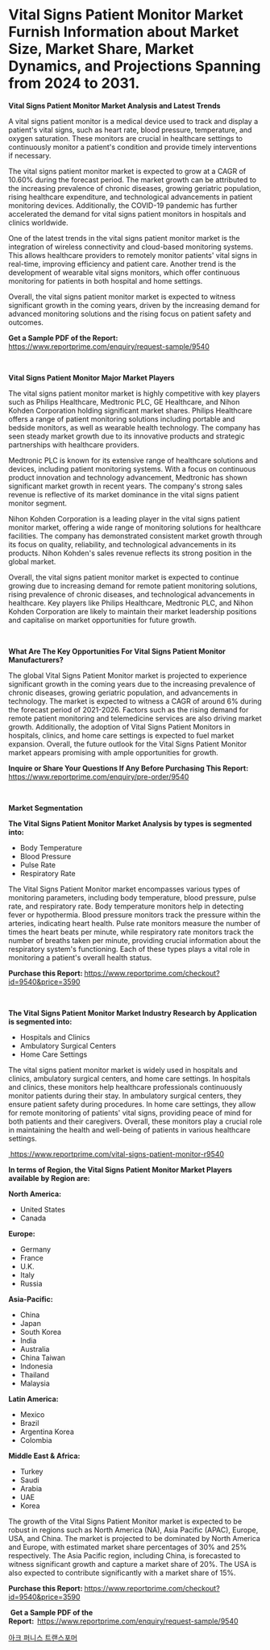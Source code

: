 <p><h1>Vital Signs Patient Monitor Market Furnish Information about Market Size, Market Share, Market Dynamics, and Projections Spanning from 2024 to 2031.</h1></p><p><strong>Vital Signs Patient Monitor Market Analysis and Latest Trends</strong></p>
<p><p>A vital signs patient monitor is a medical device used to track and display a patient's vital signs, such as heart rate, blood pressure, temperature, and oxygen saturation. These monitors are crucial in healthcare settings to continuously monitor a patient's condition and provide timely interventions if necessary.</p><p>The vital signs patient monitor market is expected to grow at a CAGR of 10.60% during the forecast period. The market growth can be attributed to the increasing prevalence of chronic diseases, growing geriatric population, rising healthcare expenditure, and technological advancements in patient monitoring devices. Additionally, the COVID-19 pandemic has further accelerated the demand for vital signs patient monitors in hospitals and clinics worldwide.</p><p>One of the latest trends in the vital signs patient monitor market is the integration of wireless connectivity and cloud-based monitoring systems. This allows healthcare providers to remotely monitor patients' vital signs in real-time, improving efficiency and patient care. Another trend is the development of wearable vital signs monitors, which offer continuous monitoring for patients in both hospital and home settings.</p><p>Overall, the vital signs patient monitor market is expected to witness significant growth in the coming years, driven by the increasing demand for advanced monitoring solutions and the rising focus on patient safety and outcomes.</p></p>
<p><strong>Get a Sample PDF of the Report:&nbsp;</strong> <a href="https://www.reportprime.com/enquiry/request-sample/9540">https://www.reportprime.com/enquiry/request-sample/9540</a></p>
<p>&nbsp;</p>
<p><strong>Vital Signs Patient Monitor Major Market Players</strong></p>
<p><p>The vital signs patient monitor market is highly competitive with key players such as Philips Healthcare, Medtronic PLC, GE Healthcare, and Nihon Kohden Corporation holding significant market shares. Philips Healthcare offers a range of patient monitoring solutions including portable and bedside monitors, as well as wearable health technology. The company has seen steady market growth due to its innovative products and strategic partnerships with healthcare providers.</p><p>Medtronic PLC is known for its extensive range of healthcare solutions and devices, including patient monitoring systems. With a focus on continuous product innovation and technology advancement, Medtronic has shown significant market growth in recent years. The company's strong sales revenue is reflective of its market dominance in the vital signs patient monitor segment.</p><p>Nihon Kohden Corporation is a leading player in the vital signs patient monitor market, offering a wide range of monitoring solutions for healthcare facilities. The company has demonstrated consistent market growth through its focus on quality, reliability, and technological advancements in its products. Nihon Kohden's sales revenue reflects its strong position in the global market.</p><p>Overall, the vital signs patient monitor market is expected to continue growing due to increasing demand for remote patient monitoring solutions, rising prevalence of chronic diseases, and technological advancements in healthcare. Key players like Philips Healthcare, Medtronic PLC, and Nihon Kohden Corporation are likely to maintain their market leadership positions and capitalise on market opportunities for future growth.</p></p>
<p>&nbsp;</p>
<p><strong>What Are The Key Opportunities For Vital Signs Patient Monitor Manufacturers?</strong></p>
<p><p>The global Vital Signs Patient Monitor market is projected to experience significant growth in the coming years due to the increasing prevalence of chronic diseases, growing geriatric population, and advancements in technology. The market is expected to witness a CAGR of around 6% during the forecast period of 2021-2026. Factors such as the rising demand for remote patient monitoring and telemedicine services are also driving market growth. Additionally, the adoption of Vital Signs Patient Monitors in hospitals, clinics, and home care settings is expected to fuel market expansion. Overall, the future outlook for the Vital Signs Patient Monitor market appears promising with ample opportunities for growth.</p></p>
<p><strong>Inquire or Share Your Questions If Any Before Purchasing This Report:</strong> <a href="https://www.reportprime.com/enquiry/pre-order/9540">https://www.reportprime.com/enquiry/pre-order/9540</a></p>
<p>&nbsp;</p>
<p><strong>Market Segmentation</strong></p>
<p><strong>The Vital Signs Patient Monitor Market Analysis by types is segmented into:</strong></p>
<p><ul><li>Body Temperature</li><li>Blood Pressure</li><li>Pulse Rate</li><li>Respiratory Rate</li></ul></p>
<p><p>The Vital Signs Patient Monitor market encompasses various types of monitoring parameters, including body temperature, blood pressure, pulse rate, and respiratory rate. Body temperature monitors help in detecting fever or hypothermia. Blood pressure monitors track the pressure within the arteries, indicating heart health. Pulse rate monitors measure the number of times the heart beats per minute, while respiratory rate monitors track the number of breaths taken per minute, providing crucial information about the respiratory system's functioning. Each of these types plays a vital role in monitoring a patient's overall health status.</p></p>
<p><strong>Purchase this Report:&nbsp;</strong><a href="https://www.reportprime.com/checkout?id=9540&price=3590">https://www.reportprime.com/checkout?id=9540&price=3590</a></p>
<p>&nbsp;</p>
<p><strong>The Vital Signs Patient Monitor Market Industry Research by Application is segmented into:</strong></p>
<p><ul><li>Hospitals and Clinics</li><li>Ambulatory Surgical Centers</li><li>Home Care Settings</li></ul></p>
<p><p>The vital signs patient monitor market is widely used in hospitals and clinics, ambulatory surgical centers, and home care settings. In hospitals and clinics, these monitors help healthcare professionals continuously monitor patients during their stay. In ambulatory surgical centers, they ensure patient safety during procedures. In home care settings, they allow for remote monitoring of patients' vital signs, providing peace of mind for both patients and their caregivers. Overall, these monitors play a crucial role in maintaining the health and well-being of patients in various healthcare settings.</p></p>
<p><a href="https://www.reportprime.com/vital-signs-patient-monitor-r9540">&nbsp;https://www.reportprime.com/vital-signs-patient-monitor-r9540</a></p>
<p><strong>In terms of Region, the Vital Signs Patient Monitor Market Players available by Region are:</strong></p>
<p>
    <p> <strong> North America: </strong>
        <ul>
            <li>United States</li>
            <li>Canada</li>
        </ul>
        </p> 
    <p> <strong> Europe: </strong>
        <ul>
            <li>Germany</li>
            <li>France</li>
            <li>U.K.</li>
            <li>Italy</li>
            <li>Russia</li>
        </ul>
        </p> 
    <p> <strong> Asia-Pacific: </strong>
        <ul>
            <li>China</li>
            <li>Japan</li>
            <li>South Korea</li>
            <li>India</li>
            <li>Australia</li>
            <li>China Taiwan</li>
            <li>Indonesia</li>
            <li>Thailand</li>
            <li>Malaysia</li>
        </ul>
        </p> 
    <p> <strong> Latin America: </strong>
        <ul>
            <li>Mexico</li>
            <li>Brazil</li>
            <li>Argentina Korea</li>
            <li>Colombia</li>
        </ul>
        </p> 
    <p> <strong> Middle East & Africa: </strong>
        <ul>
            <li>Turkey</li>
            <li>Saudi</li>
            <li>Arabia</li>
            <li>UAE</li>
            <li>Korea</li>
        </ul>
    </p>
    </p>
<p><p>The growth of the Vital Signs Patient Monitor market is expected to be robust in regions such as North America (NA), Asia Pacific (APAC), Europe, USA, and China. The market is projected to be dominated by North America and Europe, with estimated market share percentages of 30% and 25% respectively. The Asia Pacific region, including China, is forecasted to witness significant growth and capture a market share of 20%. The USA is also expected to contribute significantly with a market share of 15%.</p></p>
<p><strong>Purchase this Report: </strong><a href="https://www.reportprime.com/checkout?id=9540&price=3590">https://www.reportprime.com/checkout?id=9540&price=3590</a></p>
<p>&nbsp;<strong>Get a Sample PDF of the Report:&nbsp;&nbsp;</strong><a href="https://www.reportprime.com/enquiry/request-sample/9540">https://www.reportprime.com/enquiry/request-sample/9540</a></p>
<p><strong></strong></p>
<p><p><a href="https://github.com/vss5505pa7z1p/Market-Research-Report-List-1/blob/main/665729221444.md">아크 퍼니스 트랜스포머</a></p></p>